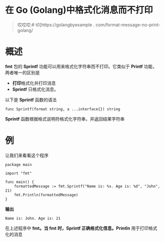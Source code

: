 # 在 Go (Golang)中格式化消息而不打印

> 哎哎哎:# t0]https://golangbyexample . com/format-message-no-print-golang/

# **概述**

**fmt** 包的 **Sprintf** 功能可以用来格式化字符串而不打印。它类似于 **Printf** 功能，两者唯一的区别是

*   **打印**格式化并打印消息
*   **Sprintf** 只格式化消息。

以下是 **Sprintf** 函数的语法

```
func Sprintf(format string, a ...interface{}) string
```

**Sprintf** 函数根据格式说明符格式化字符串，并返回结果字符串

# **例**

让我们来看看这个程序

```
package main

import "fmt"

func main() {
    formattedMessage := fmt.Sprintf("Name is: %s. Age is: %d", "John", 21)
    fmt.Println(formattedMessage)
}
```

**输出**

```
Name is: John. Age is: 21
```

在上述程序中 **fmt。当 **fmt 时，Sprintf** 正确格式化信息。Println** 用于打印格式化的消息